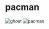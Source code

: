 # pacman
![ghost](https://user-images.githubusercontent.com/40724459/59628076-ab057080-9137-11e9-95c8-eed983721a72.png)
![pacman](https://user-images.githubusercontent.com/40724459/59628077-ab057080-9137-11e9-9c92-c9918d908d99.png)
